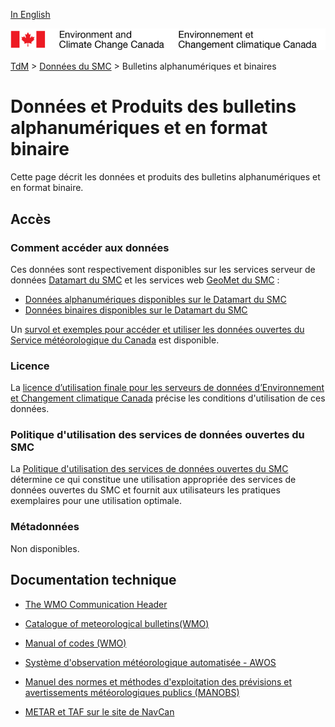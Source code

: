[In English](readme_bulletins_en.md)

![ECCC logo](../../img_eccc-logo.png)

[TdM](../../readme_fr.md) > [Données du SMC](../readme_fr.md) > Bulletins alphanumériques et binaires

# Données et Produits des bulletins alphanumériques et en format binaire

Cette page décrit les données et produits des bulletins alphanumériques et en format binaire.

## Accès

### Comment accéder aux données

Ces données sont respectivement disponibles sur les services serveur de données [Datamart du SMC](../../msc-datamart/readme_fr.md) et les services web [GeoMet du SMC](../../msc-geomet/readme_fr.md) :

* [Données alphanumériques disponibles sur le Datamart du SMC](readme_bulletins-datamart_fr.md) 
* [Données binaires disponibles sur le Datamart du SMC](readme_bulletinsbufr-datamart_fr.md)

Un [survol et exemples pour accéder et utiliser les données ouvertes du Service météorologique du Canada](../../usage/readme_fr.md) est disponible.

### Licence

La [licence d’utilisation finale pour les serveurs de données d’Environnement et Changement climatique Canada](../../licence/readme_fr.md) précise les conditions d'utilisation de ces données.

### Politique d'utilisation des services de données ouvertes du SMC

La [Politique d'utilisation des services de données ouvertes du SMC](../../usage-policy/readme_fr.md) détermine ce qui constitue une utilisation appropriée des services de données ouvertes du SMC et fournit aux utilisateurs les pratiques exemplaires pour une utilisation optimale.

### Métadonnées

Non disponibles.

## Documentation technique

* [The WMO Communication Header](https://www.weather.gov/tg/headef)

* [Catalogue of meteorological bulletins(WMO)](https://www.wmo.int/pages/prog/www/ois/Operational_Information/VolC1_en.html)

* [Manual of codes (WMO)](https://www.wmo.int/pages/prog/www/WMOCodes/WMO306_vI1/Publications/2014update/306_vol_I1_2014_en_track.pdf)

* [Système d'observation météorologique automatisée - AWOS](http://www.navcanatm.ca/fr/navcanmet/awos.aspx)

* [Manuel des normes et méthodes d'exploitation des prévisions et avertissements météorologiques publics (MANOBS)](https://www.canada.ca/fr/environnement-changement-climatique/services/manuels-documents-conditions-meteorologiques/manobs-observations-surface.html)

* [METAR et TAF sur le site de NavCan](http://www.flightplanning.navcanada.ca/cgi-bin/CreePage.pl?Langue=francais&NoSession=NS_Inconnu&Page=Fore-obs%2Fmetar-taf-map&TypeDoc=html)
